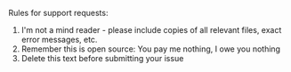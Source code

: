 Rules for support requests:
1. I'm not a mind reader - please include copies of all relevant files, exact error messages, etc.
2. Remember this is open source: You pay me nothing, I owe you nothing
3. Delete this text before submitting your issue
